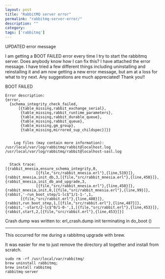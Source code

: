 ```yaml
---
layout: post
title: "RabbitMQ server error"
permalink: "rabbitmq-server-error/"
description: ""
category:
tags: ['rabbitmq']
---
```


UPDATED error message

I am getting a BOOT FAILED error every time I try to start the rabbitmq server. Does anybody know how I can fix this? I have attached the error message. I have tried a few different things including uninstalling and reinstalling it and am now getting a new error message, but am at a loss for what to try next. Any suggestions are much appreciated! Thank you!!

  BOOT FAILED

    Error description:
    {error,
      {schema_integrity_check_failed,
          [{table_missing,rabbit_exchange_serial},
           {table_missing,rabbit_runtime_parameters},
           {table_missing,rabbit_durable_queue},
           {table_missing,rabbit_queue},
           {table_missing,gm_group},
           {table_missing,mirrored_sup_childspec}]}}


        Log files (may contain more information):
    /usr/local/var/log/rabbitmq/rabbit@localhost.log
    /usr/local/var/log/rabbitmq/rabbit@localhost-sasl.log


      Stack trace:
    [{rabbit_mnesia,ensure_schema_integrity,0,
                  [{file,"src/rabbit_mnesia.erl"},{line,519}]},
    {rabbit_mnesia,init_db,3,[{file,"src/rabbit_mnesia.erl"},{line,450}]},
    {rabbit_mnesia,init_db_and_upgrade,3,
                  [{file,"src/rabbit_mnesia.erl"},{line,458}]},
    {rabbit_mnesia,init,0,[{file,"src/rabbit_mnesia.erl"},{line,99}]},
    {rabbit,'-run_boot_step/1-lc$^1/1-1-',1,
           [{file,"src/rabbit.erl"},{line,488}]},
    {rabbit,run_boot_step,1,[{file,"src/rabbit.erl"},{line,487}]},
    {rabbit,'-start/2-lc$^0/1-0-',1,[{file,"src/rabbit.erl"},{line,453}]},
    {rabbit,start,2,[{file,"src/rabbit.erl"},{line,453}]}]

  Crash dump was written to: erl_crash.dump
  init terminating in do_boot ()

---------------------------------------
This occurred for me during a rabbitmq upgrade with brew.

It was easier for me to just remove the directory all together and install from scratch.

    sudo rm -rf /usr/local/var/rabbitmq/
    brew uninstall rabbitmq;
    brew install rabbitmq
    rabbitmq-server


